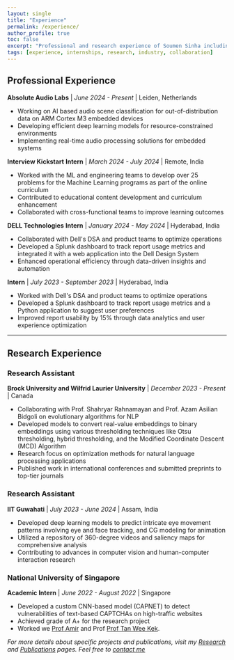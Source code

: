```yaml
---
layout: single
title: "Experience"
permalink: /experience/
author_profile: true
toc: false
excerpt: "Professional and research experience of Soumen Sinha including internships, collaborations, and academic projects"
tags: [experience, internships, research, industry, collaboration]
---
```


## Professional Experience


**Absolute Audio Labs** | *June 2024 - Present* | Leiden, Netherlands
- Working on AI based audio scene classification for out-of-distribution data on ARM Cortex M3 embedded devices
- Developing efficient deep learning models for resource-constrained environments
- Implementing real-time audio processing solutions for embedded systems


**Interview Kickstart**
**Intern** | *March 2024 - July 2024* | Remote, India
- Worked with the ML and engineering teams to develop over 25 problems for the Machine Learning programs as part of the online curriculum
- Contributed to educational content development and curriculum enhancement
- Collaborated with cross-functional teams to improve learning outcomes

**DELL Technologies**
**Intern** | *January 2024 - May 2024* | Hyderabad, India
- Collaborated with Dell's DSA and product teams to optimize operations
- Developed a Splunk dashboard to track report usage metrics and integrated it with a web application into the Dell Design System
- Enhanced operational efficiency through data-driven insights and automation

**Intern** | *July 2023 - September 2023* | Hyderabad, India
- Worked with Dell's DSA and product teams to optimize operations
- Developed a Splunk dashboard to track report usage metrics and a Python application to suggest user preferences
- Improved report usability by 15% through data analytics and user experience optimization


---

## Research Experience



### Research Assistant
**Brock University and Wilfrid Laurier University** | *December 2023 - Present* | Canada
- Collaborating with Prof. Shahryar Rahnamayan and Prof. Azam Asilian Bidgoli on evolutionary algorithms for NLP
- Developed models to convert real-value embeddings to binary embeddings using various thresholding techniques like Otsu thresholding, hybrid thresholding, and the Modified Coordinate Descent (MCD) Algorithm
- Research focus on optimization methods for natural language processing applications
- Published work in international conferences and submitted preprints to top-tier journals

### Research Assistant
**IIT Guwahati** | *July 2023 - June 2024* | Assam, India
- Developed deep learning models to predict intricate eye movement patterns involving eye and face tracking, and CG modeling for animation
- Utilized a repository of 360-degree videos and saliency maps for comprehensive analysis
- Contributing to advances in computer vision and human-computer interaction research


### National University of Singapore
**Academic Intern** | *June 2022 - August 2022* | Singapore
- Developed a custom CNN-based model (CAPNET) to detect vulnerabilities of text-based CAPTCHAs on high-traffic websites
- Achieved grade of A+ for the research project
- Worked we [Prof Amir](https://www.comp.nus.edu.sg/cs/people/amir/) and Prof [Prof Tan Wee Kek](https://www.comp.nus.edu.sg/disa/people/tanwk/).





*For more details about specific projects and publications, visit my [Research](/research/) and [Publications](/publications/) pages. Feel free to [contact me](/contact/)*